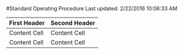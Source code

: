 #Standard Operating Procedure
Last updated: 2/22/2016 10:06:33 AM

| First Header  | Second Header |
| ------------- | ------------- |
| Content Cell  | Content Cell  |
| Content Cell  | Content Cell  |